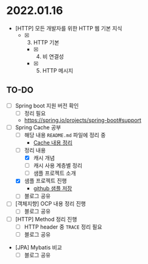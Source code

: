 2022.01.16
==========

- [HTTP] 모든 개발자를 위한 HTTP 웹 기본 지식
	- [x] 3. HTTP 기본
		- [x] 4. 비 연결성
		- [x] 5. HTTP 메시지

## TO-DO

-	[ ] Spring boot 지원 버전 확인
	-	[ ] 정리 필요
	-	https://spring.io/projects/spring-boot#support
-	[ ] Spring Cache 공부
	-	[ ] 해당 내용 `README.md` 파일에 정리 중
		-	[Cache 내용 정리](https://github.com/codeleesh/study-code/blob/main/spring-boot-cache/README.md)
	-	[ ] 정리 내용
		-	[x] 캐시 개념
		-	[ ] 캐시 사용 계층별 정리
		-	[ ] 샘플 프로젝트 소개
	-	[x] 샘플 프로젝트 진행
		-	[github 샘플 저장](https://github.com/codeleesh/study-code/tree/main/spring-boot-cache)
	-	[ ] 블로그 공유
-	[ ] [객체지향] OCP 내용 정리 진행
	-	[ ] 블로그 공유
-	[ ] [HTTP] Method 정리 진행
	-	[ ] HTTP header 중 `TRACE` 정리 필요
	-	[ ] 블로그 공유
-	[JPA] Mybatis 비교
	-	[ ] 블로그 공유
